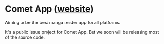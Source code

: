 # Comet App ([website](https://cometapp.moe/))
Aiming to be the best manga reader app for all platforms.

It's a public issue project for Comet App. 
But we soon will be releasing most of the source code.
